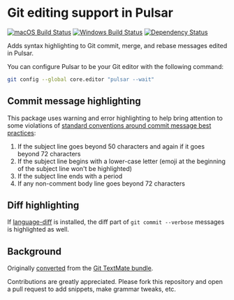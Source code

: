 # Git editing support in Pulsar
[![macOS Build Status](https://travis-ci.org/atom/language-git.svg?branch=master)](https://travis-ci.org/atom/language-git)
[![Windows Build Status](https://ci.appveyor.com/api/projects/status/481319gyrr1feo8b/branch/master?svg=true)](https://ci.appveyor.com/project/Atom/language-git/branch/master)
[![Dependency Status](https://david-dm.org/atom/language-git.svg)](https://david-dm.org/atom/language-git)

Adds syntax highlighting to Git commit, merge, and rebase messages edited in Pulsar.

You can configure Pulsar to be your Git editor with the following command:

```sh
git config --global core.editor "pulsar --wait"
```

## Commit message highlighting

This package uses warning and error highlighting to help bring attention to some violations of [standard conventions around commit message best practices](http://chris.beams.io/posts/git-commit/#seven-rules):

1. If the subject line goes beyond 50 characters and again if it goes beyond 72 characters
1. If the subject line begins with a lower-case letter (emoji at the beginning of the subject line won't be highlighted)
1. If the subject line ends with a period
1. If any non-comment body line goes beyond 72 characters

## Diff highlighting

If [language-diff](https://web.pulsar-edit.dev/packages/language-diff) is installed, the
diff part of `git commit --verbose` messages is highlighted as well.

## Background

Originally [converted](https://pulsar-edit.dev/docs/launch-manual/sections/core-hacking/#converting-from-textmate) from the [Git TextMate bundle](https://github.com/textmate/git.tmbundle).

Contributions are greatly appreciated. Please fork this repository and open a pull request to add snippets, make grammar tweaks, etc.
